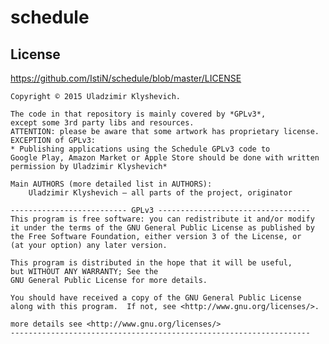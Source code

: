 # schedule

## License

 <https://github.com/IstiN/schedule/blob/master/LICENSE>

    Copyright © 2015 Uladzimir Klyshevich.

    The code in that repository is mainly covered by *GPLv3*, 
    except some 3rd party libs and resources.
    ATTENTION: please be aware that some artwork has proprietary license.
    EXCEPTION of GPLv3:
    * Publishing applications using the Schedule GPLv3 code to 
    Google Play, Amazon Market or Apple Store should be done with written permission by Uladzimir Klyshevich*

    Main AUTHORS (more detailed list in AUTHORS):
        Uladzimir Klyshevich – all parts of the project, originator
        
    -------------------------- GPLv3 ----------------------------------
    This program is free software: you can redistribute it and/or modify
    it under the terms of the GNU General Public License as published by
    the Free Software Foundation, either version 3 of the License, or
    (at your option) any later version.

    This program is distributed in the hope that it will be useful,
    but WITHOUT ANY WARRANTY; See the
    GNU General Public License for more details.

    You should have received a copy of the GNU General Public License
    along with this program.  If not, see <http://www.gnu.org/licenses/>.

    more details see <http://www.gnu.org/licenses/>
    -------------------------------------------------------------------


